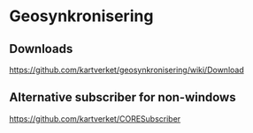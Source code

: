 # Geosynkronisering

## Downloads
https://github.com/kartverket/geosynkronisering/wiki/Download

## Alternative subscriber for non-windows
https://github.com/kartverket/CORESubscriber
